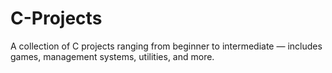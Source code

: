 # C-Projects
A collection of C projects ranging from beginner to intermediate — includes games, management systems, utilities, and more.
